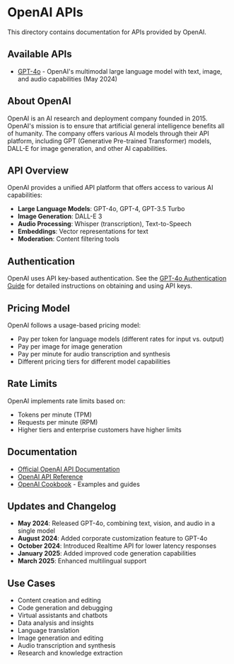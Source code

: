 # OpenAI APIs

This directory contains documentation for APIs provided by OpenAI.

## Available APIs

- [GPT-4o](../../apis/paid/openai/gpt-4o/) - OpenAI's multimodal large language model with text, image, and audio capabilities (May 2024)

## About OpenAI

OpenAI is an AI research and deployment company founded in 2015. OpenAI's mission is to ensure that artificial general intelligence benefits all of humanity. The company offers various AI models through their API platform, including GPT (Generative Pre-trained Transformer) models, DALL-E for image generation, and other AI capabilities.

## API Overview

OpenAI provides a unified API platform that offers access to various AI capabilities:

- **Large Language Models**: GPT-4o, GPT-4, GPT-3.5 Turbo
- **Image Generation**: DALL-E 3
- **Audio Processing**: Whisper (transcription), Text-to-Speech
- **Embeddings**: Vector representations for text
- **Moderation**: Content filtering tools

## Authentication

OpenAI uses API key-based authentication. See the [GPT-4o Authentication Guide](../../apis/paid/openai/gpt-4o/authentication.md) for detailed instructions on obtaining and using API keys.

## Pricing Model

OpenAI follows a usage-based pricing model:
- Pay per token for language models (different rates for input vs. output)
- Pay per image for image generation
- Pay per minute for audio transcription and synthesis
- Different pricing tiers for different model capabilities

## Rate Limits

OpenAI implements rate limits based on:
- Tokens per minute (TPM)
- Requests per minute (RPM)
- Higher tiers and enterprise customers have higher limits

## Documentation

- [Official OpenAI API Documentation](https://platform.openai.com/docs)
- [OpenAI API Reference](https://platform.openai.com/docs/api-reference)
- [OpenAI Cookbook](https://github.com/openai/openai-cookbook) - Examples and guides

## Updates and Changelog

- **May 2024**: Released GPT-4o, combining text, vision, and audio in a single model
- **August 2024**: Added corporate customization feature to GPT-4o
- **October 2024**: Introduced Realtime API for lower latency responses
- **January 2025**: Added improved code generation capabilities
- **March 2025**: Enhanced multilingual support

## Use Cases

- Content creation and editing
- Code generation and debugging
- Virtual assistants and chatbots
- Data analysis and insights
- Language translation
- Image generation and editing
- Audio transcription and synthesis
- Research and knowledge extraction 
